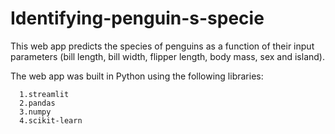 # Identifying-penguin-s-specie
This web app predicts the species of penguins as a function of their input parameters (bill length, bill width, flipper length, body mass, sex and island).

The web app was built in Python using the following libraries:

      1.streamlit
      2.pandas
      3.numpy
      4.scikit-learn

